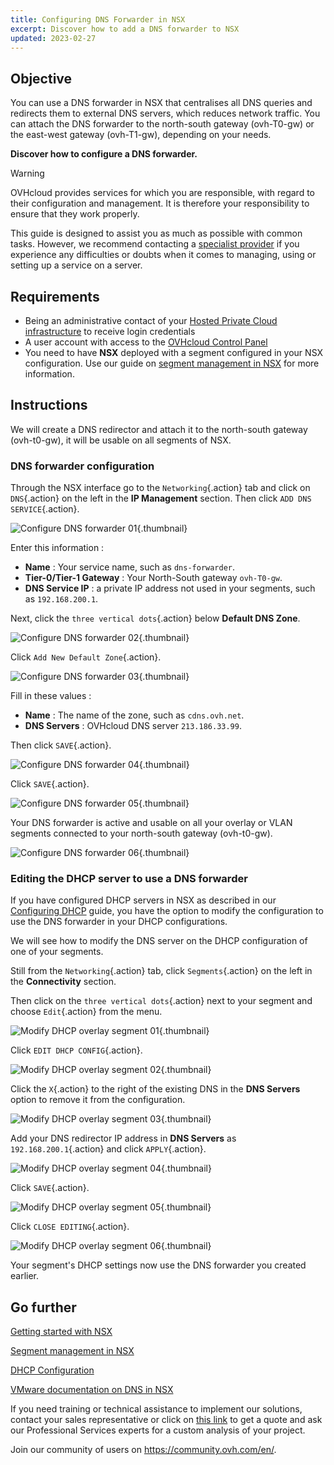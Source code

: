 ```yaml
---
title: Configuring DNS Forwarder in NSX
excerpt: Discover how to add a DNS forwarder to NSX
updated: 2023-02-27
---
```



## Objective

You can use a DNS forwarder in NSX that centralises all DNS queries and redirects them to external DNS servers, which reduces network traffic. You can attach the DNS forwarder to the north-south gateway (ovh-T0-gw) or the east-west gateway (ovh-T1-gw), depending on your needs.

**Discover how to configure a DNS forwarder.**

> [!warning]
> OVHcloud provides services for which you are responsible, with regard to their configuration and management. It is therefore your responsibility to ensure that they work properly.
>
> This guide is designed to assist you as much as possible with common tasks. However, we recommend contacting a [specialist provider](https://partner.ovhcloud.com/en-au/directory/) if you experience any difficulties or doubts when it comes to managing, using or setting up a service on a server.
>

## Requirements

- Being an administrative contact of your [Hosted Private Cloud infrastructure](https://www.ovhcloud.com/en-au/enterprise/products/hosted-private-cloud/) to receive login credentials
- A user account with access to the [OVHcloud Control Panel](https://ca.ovh.com/auth/?action=gotomanager&from=https://www.ovh.com.au/&ovhSubsidiary=au)
- You need to have **NSX** deployed with a segment configured in your NSX configuration. Use our guide on [segment management in NSX](/pages/hosted_private_cloud/hosted_private_cloud_powered_by_vmware/nsx-02-segment-management) for more information.

## Instructions

We will create a DNS redirector and attach it to the north-south gateway (ovh-t0-gw), it will be usable on all segments of NSX.

### DNS forwarder configuration

Through the NSX interface go to the `Networking`{.action} tab and click on `DNS`{.action} on the left in the **IP Management** section. Then click `ADD DNS SERVICE`{.action}.

![Configure DNS forwarder 01](images/01-configure-dns-forwarder01.png){.thumbnail}

Enter this information :

- **Name** : Your service name, such as `dns-forwarder`.
- **Tier-0/Tier-1 Gateway** : Your North-South gateway `ovh-T0-gw`.
- **DNS Service IP** : a private IP address not used in your segments, such as `192.168.200.1`.

Next, click the `three vertical dots`{.action} below **Default DNS Zone**.

![Configure DNS forwarder 02](images/01-configure-dns-forwarder02.png){.thumbnail}

Click `Add New Default Zone`{.action}.

![Configure DNS forwarder 03](images/01-configure-dns-forwarder03.png){.thumbnail}

Fill in these values :

- **Name** : The name of the zone, such as `cdns.ovh.net`.
- **DNS Servers** : OVHcloud DNS server `213.186.33.99`.

Then click `SAVE`{.action}.

![Configure DNS forwarder 04](images/01-configure-dns-forwarder04.png){.thumbnail}

Click `SAVE`{.action}.

![Configure DNS forwarder 05](images/01-configure-dns-forwarder05.png){.thumbnail}

Your DNS forwarder is active and usable on all your overlay or VLAN segments connected to your north-south gateway (ovh-t0-gw).

![Configure DNS forwarder 06](images/01-configure-dns-forwarder06.png){.thumbnail}

### Editing the DHCP server to use a DNS forwarder

If you have configured DHCP servers in NSX as described in our [Configuring DHCP](/pages/hosted_private_cloud/hosted_private_cloud_powered_by_vmware/nsx-03-configure-dhcp-onsegment) guide, you have the option to modify the configuration to use the DNS forwarder in your DHCP configurations.

We will see how to modify the DNS server on the DHCP configuration of one of your segments.

Still from the `Networking`{.action} tab, click `Segments`{.action} on the left in the **Connectivity** section. 

Then click on the `three vertical dots`{.action} next to your segment and choose `Edit`{.action} from the menu.

![Modify DHCP overlay segment 01](images/02-modify-dhcp-overlay-segment01.png){.thumbnail}

Click `EDIT DHCP CONFIG`{.action}.

![Modify DHCP overlay segment 02](images/02-modify-dhcp-overlay-segment02.png){.thumbnail}

Click the `X`{.action} to the right of the existing DNS in the **DNS Servers** option to remove it from the configuration.

![Modify DHCP overlay segment 03](images/02-modify-dhcp-overlay-segment03.png){.thumbnail}

Add your DNS redirector IP address in **DNS Servers** as `192.168.200.1`{.action} and click `APPLY`{.action}.

![Modify DHCP overlay segment 04](images/02-modify-dhcp-overlay-segment04.png){.thumbnail}

Click `SAVE`{.action}.

![Modify DHCP overlay segment 05](images/02-modify-dhcp-overlay-segment05.png){.thumbnail}

Click `CLOSE EDITING`{.action}.

![Modify DHCP overlay segment 06](images/02-modify-dhcp-overlay-segment06.png){.thumbnail}

Your segment's DHCP settings now use the DNS forwarder you created earlier.

## Go further <a name="gofurther"></a>

[Getting started with NSX](/pages/hosted_private_cloud/hosted_private_cloud_powered_by_vmware/nsx-01-first-steps)

[Segment management in NSX](/pages/hosted_private_cloud/hosted_private_cloud_powered_by_vmware/nsx-02-segment-management)

[DHCP Configuration](/pages/hosted_private_cloud/hosted_private_cloud_powered_by_vmware/nsx-03-configure-dhcp-onsegment)

[VMware documentation on DNS in NSX](https://docs.vmware.com/en/VMware-NSX-T-Data-Center/3.2/administration/GUID-A0172881-BB25-4992-A499-14F9BE3BE7F2.html)

If you need training or technical assistance to implement our solutions, contact your sales representative or click on [this link](https://www.ovhcloud.com/en-au/professional-services/) to get a quote and ask our Professional Services experts for a custom analysis of your project.

Join our community of users on <https://community.ovh.com/en/>.
